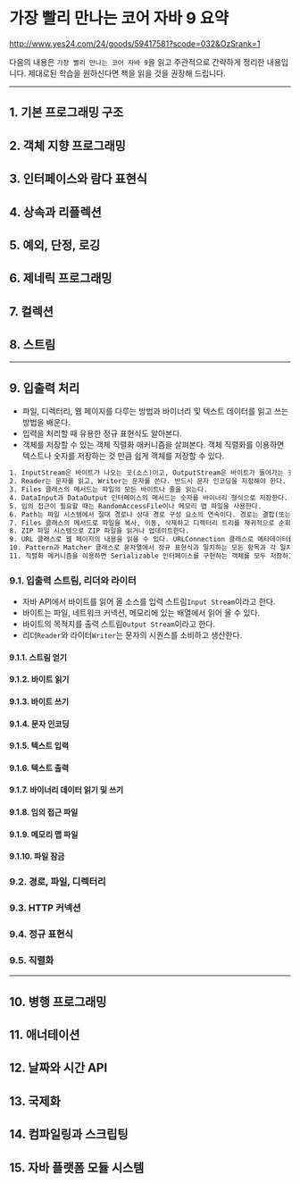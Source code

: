 
# 가장 빨리 만나는 코어 자바 9 요약

http://www.yes24.com/24/goods/59417581?scode=032&OzSrank=1

다음의 내용은 `가장 빨리 만나는 코어 자바 9`을 읽고 주관적으로 간략하게 정리한 내용입니다. 제대로된 학습을 원하신다면 책을 읽을 것을 권장해 드립니다.

---

## 1. 기본 프로그래밍 구조

## 2. 객체 지향 프로그래밍

## 3. 인터페이스와 람다 표현식

## 4. 상속과 리플렉션

## 5. 예외, 단정, 로깅

## 6. 제네릭 프로그래밍

## 7. 컬렉션

## 8. 스트림

---

## 9. 입출력 처리

* 파일, 디렉터리, 웹 페이지를 다루는 방법과 바이너리 및 텍스트 데이터를 읽고 쓰는 방법을 배운다.
* 입력을 처리할 때 유용한 정규 표현식도 알아본다.
* 객체를 저장할 수 있는 객체 직렬화 매커니즘을 살펴본다. 객체 직렬화를 이용하면 텍스트나 숫자를 저장하는 것 만큼 쉽게 객체를 저장할 수 있다.
```txt
1. InputStream은 바이트가 나오는 곳(소스)이고, OutputStream은 바이트가 들어가는 곳(목적지)이다.
2. Reader는 문자를 읽고, Writer는 문자를 쓴다. 반드시 문자 인코딩을 지정해야 한다.
3. Files 클래스의 메서드는 파일의 모든 바이트나 줄을 읽는다.
4. DataInput과 DataOutput 인터페이스의 메서드는 숫자를 바이너리 형식으로 저장한다.
5. 임의 접근이 필요할 때는 RandomAccessFile이나 메모리 맵 파일을 사용한다.
6. Path는 파일 시스템에서 절대 경로나 상대 경로 구성 요소의 연속이다. 경로는 결합(또는 '해석')할 수 있다.
7. Files 클래스의 메서드로 파일을 복사, 이동, 삭제하고 디렉터리 트리를 재귀적으로 순회한다.
8. ZIP 파일 시스템으로 ZIP 파일을 읽거나 업데이트한다.
9. URL 클래스로 웹 페이지의 내용을 읽을 수 있다. URLConnection 클래스로 메타데이터를 읽거나 데이터를 쓸 수 있다.
10. Pattern과 Matcher 클래스로 문자열에서 정규 표현식과 일치하는 모든 항목과 각 일치 항목에 해당하는 캡처 그룹을 찾을 수 있다.
11. 직렬화 메커니즘을 이용하면 Serializable 인터페이스를 구현하는 객체를 모두 저장하고 복원할 수 있다(단 해당 객체의 인스턴스 변수도 직렬화 가능해야 한다).
```

### 9.1. 입출력 스트림, 리더와 라이터

* 자바 API에서 바이트를 읽어 올 소스를 입력 스트림`Input Stream`이라고 한다.
* 바이트는 파일, 네트워크 커넥션, 메모리에 있는 배열에서 읽어 올 수 있다.
* 바이트의 목적지를 출력 스트림`Output Stream`이라고 한다.
* 리더`Reader`와 라이터`Writer`는 문자의 시퀀스를 소비하고 생산한다.

#### 9.1.1. 스트림 얻기

#### 9.1.2. 바이트 읽기

#### 9.1.3. 바이트 쓰기

#### 9.1.4. 문자 인코딩

#### 9.1.5. 텍스트 입력

#### 9.1.6. 텍스트 출력

#### 9.1.7. 바이너리 데이터 읽기 및 쓰기

#### 9.1.8. 임의 접근 파일

#### 9.1.9. 메모리 맵 파일

#### 9.1.10. 파일 잠금

### 9.2. 경로, 파일, 디렉터리

### 9.3. HTTP 커넥션

### 9.4. 정규 표현식

### 9.5. 직렬화

---

## 10. 병행 프로그래밍

## 11. 애너테이션

## 12. 날짜와 시간 API

## 13. 국제화

## 14. 컴파일링과 스크립팅

## 15. 자바 플랫폼 모듈 시스템
